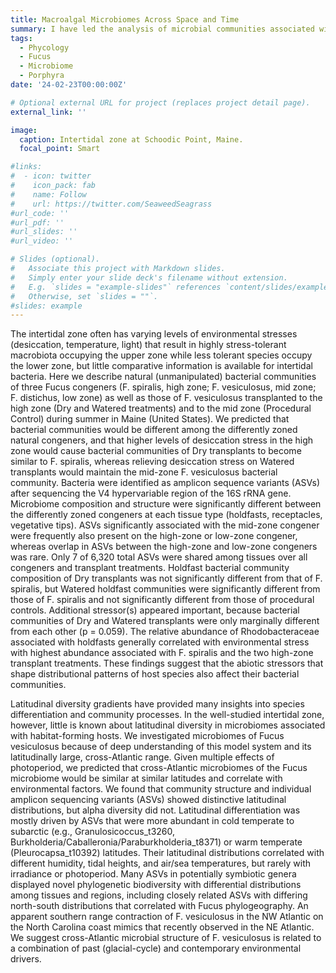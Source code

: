 ```yaml
---
title: Macroalgal Microbiomes Across Space and Time
summary: I have led the analysis of microbial communities associated with Porphyra umbilicalis and Fucus vesiculosus from Schoodic Point, Maine and across the North Atlantic. 
tags:
  - Phycology
  - Fucus
  - Microbiome
  - Porphyra
date: '24-02-23T00:00:00Z'

# Optional external URL for project (replaces project detail page).
external_link: ''

image:
  caption: Intertidal zone at Schoodic Point, Maine.
  focal_point: Smart

#links:
#  - icon: twitter
#    icon_pack: fab
#    name: Follow
#    url: https://twitter.com/SeaweedSeagrass
#url_code: ''
#url_pdf: ''
#url_slides: ''
#url_video: ''

# Slides (optional).
#   Associate this project with Markdown slides.
#   Simply enter your slide deck's filename without extension.
#   E.g. `slides = "example-slides"` references `content/slides/example-slides.md`.
#   Otherwise, set `slides = ""`.
#slides: example
---
```


The intertidal zone often has varying levels of environmental stresses (desiccation, temperature, light) that result in highly stress-tolerant macrobiota occupying the upper zone while less tolerant species occupy the lower zone, but little comparative information is available for intertidal bacteria. Here we describe natural (unmanipulated) bacterial communities of three Fucus congeners (F. spiralis, high zone; F. vesiculosus, mid zone; F. distichus, low zone) as well as those of F. vesiculosus transplanted to the high zone (Dry and Watered treatments) and to the mid zone (Procedural Control) during summer in Maine (United States). We predicted that bacterial communities would be different among the differently zoned natural congeners, and that higher levels of desiccation stress in the high zone would cause bacterial communities of Dry transplants to become similar to F. spiralis, whereas relieving desiccation stress on Watered transplants would maintain the mid-zone F. vesiculosus bacterial community. Bacteria were identified as amplicon sequence variants (ASVs) after sequencing the V4 hypervariable region of the 16S rRNA gene. Microbiome composition and structure were significantly different between the differently zoned congeners at each tissue type (holdfasts, receptacles, vegetative tips). ASVs significantly associated with the mid-zone congener were frequently also present on the high-zone or low-zone congener, whereas overlap in ASVs between the high-zone and low-zone congeners was rare. Only 7 of 6,320 total ASVs were shared among tissues over all congeners and transplant treatments. Holdfast bacterial community composition of Dry transplants was not significantly different from that of F. spiralis, but Watered holdfast communities were significantly different from those of F. spiralis and not significantly different from those of procedural controls. Additional stressor(s) appeared important, because bacterial communities of Dry and Watered transplants were only marginally different from each other (p = 0.059). The relative abundance of Rhodobacteraceae associated with holdfasts generally correlated with environmental stress with highest abundance associated with F. spiralis and the two high-zone transplant treatments. These findings suggest that the abiotic stressors that shape distributional patterns of host species also affect their bacterial communities.

Latitudinal diversity gradients have provided many insights into species differentiation and community processes. In the well-studied intertidal zone, however, little is known about latitudinal diversity in microbiomes associated with habitat-forming hosts. We investigated microbiomes of Fucus vesiculosus because of deep understanding of this model system and its latitudinally large, cross-Atlantic range. Given multiple effects of photoperiod, we predicted that cross-Atlantic microbiomes of the Fucus microbiome would be similar at similar latitudes and correlate with environmental factors. We found that community structure and individual amplicon sequencing variants (ASVs) showed distinctive latitudinal distributions, but alpha diversity did not. Latitudinal differentiation was mostly driven by ASVs that were more abundant in cold temperate to subarctic (e.g., Granulosicoccus_t3260, Burkholderia/Caballeronia/Paraburkholderia_t8371) or warm temperate (Pleurocapsa_t10392) latitudes. Their latitudinal distributions correlated with different humidity, tidal heights, and air/sea temperatures, but rarely with irradiance or photoperiod. Many ASVs in potentially symbiotic genera displayed novel phylogenetic biodiversity with differential distributions among tissues and regions, including closely related ASVs with differing north-south distributions that correlated with Fucus phylogeography. An apparent southern range contraction of F. vesiculosus in the NW Atlantic on the North Carolina coast mimics that recently observed in the NE Atlantic. We suggest cross-Atlantic microbial structure of F. vesiculosus is related to a combination of past (glacial-cycle) and contemporary environmental drivers.
